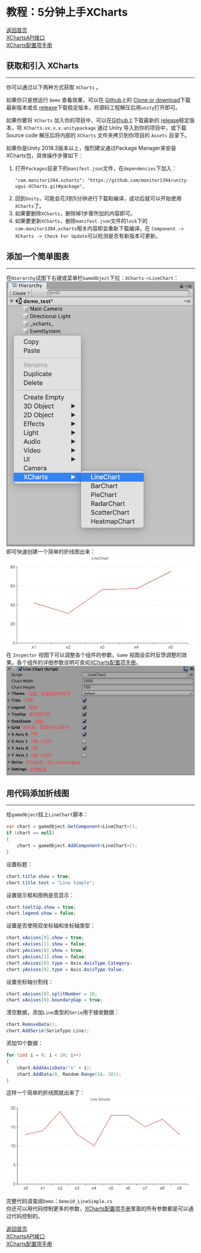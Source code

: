 # 教程：5分钟上手XCharts

[返回首页](https://github.com/monitor1394/unity-ugui-XCharts)  
[XChartsAPI接口](XChartsAPI.md)  
[XCharts配置项手册](XCharts配置项手册.md)

## 获取和引入 XCharts

---

你可以通过以下两种方式获取 `XCharts` 。

如果你只是想运行 `Demo` 查看效果，可以在 [Github](https://github.com/monitor1394/unity-ugui-XCharts)上的 [Clone or download](https://github.com/monitor1394/unity-ugui-XCharts/archive/master.zip)下载最新版本或去 [release](https://github.com/monitor1394/unity-ugui-XCharts/releases)下载稳定版本，将源码工程解压后用`unity`打开即可。

如果你要将 `XCharts` 加入你的项目中，可以在[Github](https://github.com/monitor1394/unity-ugui-XCharts)上下载最新的 [release](https://github.com/monitor1394/unity-ugui-XCharts/releases)稳定版本，将 `XCharts-vx.x.x.unitypackage` 通过 Unity 导入到你的项目中，或下载 Source code 解压后将内部的 `XCharts` 文件夹拷贝到你项目的 `Assets` 目录下。

如果你是Unity 2018.3版本以上，强烈建议通过Package Manager来安装XCharts包，具体操作步骤如下：

  1. 打开`Packages`目录下的`manifest.json`文件，在`dependencies`下加入：
     ```
     "com.monitor1394.xcharts": "https://github.com/monitor1394/unity-ugui-XCharts.git#package",
     ```
  2. 回到`Unity`，可能会花3到5分钟进行下载和编译，成功后就可以开始使用`XCharts`了。
  3. 如果要删除`XCharts`，删除掉1步骤所加的内容即可。
  4. 如果要更新`XCharts`，删除`manifest.json`文件的`lock`下的`com.monitor1394.xcharts`相关内容即会重新下载编译。在 `Component -> XCharts -> Check For Update`可以检测是否有新版本可更新。

## 添加一个简单图表

---

在`Hierarchy`试图下右键或菜单栏`GameObject`下拉：`XCharts->LineChart`：
![linechart](screenshot/op_addchart.png)
即可快速创建一个简单的折线图出来：
![linechart](screenshot/linechart.png)
在 `Inspector` 视图下可以调整各个组件的参数，`Game` 视图会实时反馈调整的效果。各个组件的详细参数说明可查阅[XCharts配置项手册](XCharts配置项手册.md)。
![inspcetor-desc](screenshot/inpsector-desc.png)

## 用代码添加折线图

---

给`gameObject`挂上`LineChart`脚本：

```C#
var chart = gameObject.GetComponent<LineChart>();
if (chart == null)
{
    chart = gameObject.AddComponent<LineChart>();
}
```

设置标题：

```C#
chart.title.show = true;
chart.title.text = "Line Simple";
```

设置提示框和图例是否显示：

```C#
chart.tooltip.show = true;
chart.legend.show = false;
```

设置是否使用双坐标轴和坐标轴类型：

```C#
chart.xAxises[0].show = true;
chart.xAxises[1].show = false;
chart.yAxises[0].show = true;
chart.yAxises[1].show = false;
chart.xAxises[0].type = Axis.AxisType.Category;
chart.yAxises[0].type = Axis.AxisType.Value;
```

设置坐标轴分割线：

```C#
chart.xAxises[0].splitNumber = 10;
chart.xAxises[0].boundaryGap = true;
```

清空数据，添加`Line`类型的`Serie`用于接收数据：

```C#
chart.RemoveData();
chart.AddSerie(SerieType.Line);
```

添加10个数据：

```C#
for (int i = 0; i < 10; i++)
{
    chart.AddXAxisData("x" + i);
    chart.AddData(0, Random.Range(10, 20));
}
```

这样一个简单的折线图就出来了：
![linechart-simple](screenshot/linechart-simple.png)

完整代码请查阅`Demo`：`Demo10_LineSimple.cs`  
你还可以用代码控制更多的参数，[XCharts配置项手册](XCharts配置项手册.md)里面的所有参数都是可以通过代码控制的。

[返回首页](https://github.com/monitor1394/unity-ugui-XCharts)  
[XChartsAPI接口](XChartsAPI.md)  
[XCharts配置项手册](XCharts配置项手册.md)
